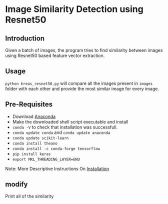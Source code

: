 # Image Similarity Detection using Resnet50

## Introduction
Given a batch of images, the program tries to find similarity between images using Resnet50 based feature vector extraction. 

## Usage
``python kreas_resnet50.py`` will compare all the images present in ``images`` folder with each other and provide the most similar image for every image. 

## Pre-Requisites
* Download [Anaconda](https://www.anaconda.com/download/#linux)
* Make the downloaded shell script executable and install
* ``conda -V`` to check that installation was successfull. 
* ``conda update conda`` and ``conda update anaconda``
* ``conda update scikit-learn``
* ``conda install theano``
* ``conda install -c conda-forge tensorflow``
* ``pip install keras``
* ``export MKL_THREADING_LAYER=GNU``

Note: More Descriptive Instructions On [Installation](https://machinelearningmastery.com/setup-python-environment-machine-learning-deep-learning-anaconda/)


## modify
Print all of the similarity
